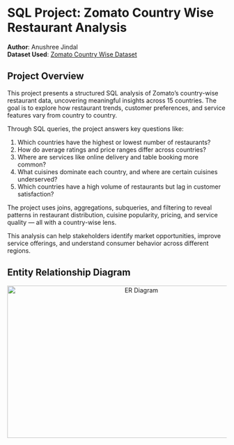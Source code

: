 # SQL Project: Zomato Country Wise Restaurant Analysis

**Author**: Anushree Jindal <br>
**Dataset Used**: [Zomato Country Wise Dataset](https://www.kaggle.com/datasets/iottech/zomato-country-wise-dataset)

## Project Overview
This project presents a structured SQL analysis of Zomato’s country-wise restaurant data, uncovering meaningful insights across 15 countries. The goal is to explore how restaurant trends, customer preferences, and service features vary from country to country.

Through SQL queries, the project answers key questions like:

1. Which countries have the highest or lowest number of restaurants?
2. How do average ratings and price ranges differ across countries?
3. Where are services like online delivery and table booking more common?
4. What cuisines dominate each country, and where are certain cuisines underserved?
5. Which countries have a high volume of restaurants but lag in customer satisfaction?

The project uses joins, aggregations, subqueries, and filtering to reveal patterns in restaurant distribution, cuisine popularity, pricing, and service quality — all with a country-wise lens.

This analysis can help stakeholders identify market opportunities, improve service offerings, and understand consumer behavior across different regions.

## Entity Relationship Diagram

<p align="center">
  <img width="600" height="350" alt="ER Diagram" src="https://github.com/user-attachments/assets/e06c2031-5275-4303-a093-da3eb29cb9b5" />
</p>

